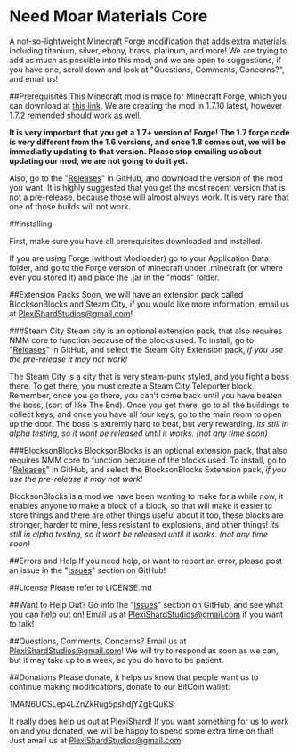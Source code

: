 Need Moar Materials Core
========================

A not-so-lightweight Minecraft Forge modification that adds extra materials, including titanium, silver, ebony, brass, platinum, and more! We are trying to add as much as possible into this mod, and we are open to suggestions, if you have one, scroll down and look at "Questions, Comments, Concerns?", and email us!

##Prerequisites
This Minecraft mod is made for Minecraft Forge, which you can download at [this link](http://files.minecraftforge.net/).
We are creating the mod in 1.7.10 latest, however 1.7.2 remended should work as well.

**It is very important that you get a 1.7+ version of Forge! The 1.7 forge code is very different from the 1.6 versions, and once 1.8 comes out, we will be immediatly updating to that version. Please stop emailing us about updating our mod, we are not going to do it yet.**
 
Also, go to the "[Releases](https://github.com/PlexiShard/Xtra-materials-mod/releases)" in GitHub, and download the version of the mod you want. It is highly suggested that you get the most recent version that is not a pre-release, because those will almost always work. It is very rare that one of those builds will not work.
 
##Installing
 
First, make sure you have all prerequisites downloaded and installed.
 
If you are using Forge (without Modloader) go to your Application Data folder, and go to the Forge version of minecraft  under .minecraft (or where ever you stored it) and place the .jar in the "mods" folder.

##Extension Packs
Soon, we will have an extension pack called BlocksonBlocks and Steam City, if you would like more information, email us at PlexiShardStudios@gmail.com!

###Steam City
Steam city is an optional extension pack, that also requires NMM core to function because of the blocks used. To install, go to "[Releases](https://github.com/PlexiShard/Xtra-materials-mod/releases)" in GitHub, and select the Steam City Extension pack, *if you use the pre-release it may not work!*

The Steam City is a city that is very steam-punk styled, and you fight a boss there. To get there, you must create a Steam City Teleporter block. Remember, once you go there, you can't come back until you have beaten the boss, (sort of like The End). Once you get there, go to all the buildings to collect keys, and once you have all four keys, go to the main room to open up the door. The boss is extremly hard to beat, but very rewarding. *its still in alpha testing, so it wont be released until it works. (not any time soon)*

###BlocksonBlocks
BlocksonBlocks is an optional extension pack, that also requires NMM core to function because of the blocks used. To install, go to "[Releases](https://github.com/PlexiShard/Xtra-materials-mod/releases)" in GitHub, and select the BlocksonBlocks Extension pack, *if you use the pre-release it may not work!*

BlocksonBlocks is a mod we have been wanting to make for a while now, it enables anyone to make a block of a block, so that will make it easier to store things and there are other things useful about it too, these blocks are stronger, harder to mine, less resistant to explosions, and other things! *its still in alpha testing, so it wont be released until it works. (not any time soon)*

##Errors and Help
If you need help, or want to report an error, please post an issue in the "[Issues](https://github.com/PlexiShard/Need-Moar-Materials/issues)" section on GitHub!

##License
Please refer to LICENSE.md

##Want to Help Out?
Go into the "[Issues](https://github.com/PlexiShard/Need-Moar-Materials/issues)" section on GitHub, and see what you can help out on! Email us at PlexiShardStudios@gmail.com if you want to talk!

##Questions, Comments, Concerns?
Email us at PlexiShardStudios@gmail.com! We will try to respond as soon as we can, but it may take up to a week, so you do have to be patient.

##Donations
Please donate, it helps us know that people want us to continue making modifications, donate to our BitCoin wallet:

1MAN6UCSLep4LZnZkRug5pshdjYZgEQuKS

It really does help us out at PlexiShard!
If you want something for us to work on and you donated, we will be happy to spend some extra time on that! Just email us at PlexiShardStudios@gmail.com!

